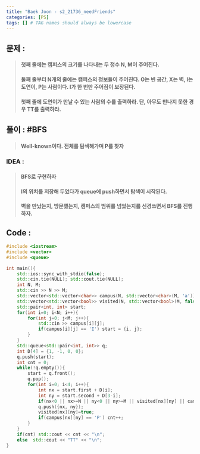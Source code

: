 ```yaml
---
title: "Baek Joon - s2_21736_needFriends"
categories: [PS]
tags: [] # TAG names should always be lowercase
---
```

## 문제 :
> #### 첫째 줄에는 캠퍼스의 크기를 나타내는 두 정수 N, M이 주어진다.
> #### 둘째 줄부터 N개의 줄에는 캠퍼스의 정보들이 주어진다. O는 빈 공간, X는 벽, I는 도연이, P는 사람이다. I가 한 번만 주어짐이 보장된다.
> #### 첫째 줄에 도연이가 만날 수 있는 사람의 수를 출력하라. 단, 아무도 만나지 못한 경우 TT를 출력하라.

## 풀이 : #BFS
> #### Well-known이다. 전체를 탐색해가며 P를 찾자

### IDEA :
> #### BFS로 구현하자
> #### I의 위치를 저장해 두었다가 queue에 push하면서 탐색이 시작된다.
> #### 벽을 만났는지, 방문했는지, 캠퍼스의 범위를 넘었는지를 신경쓰면서 BFS를 진행하자.

## Code :
```cpp
#include <iostream>
#include <vector>
#include <queue>

int main(){
    std::ios::sync_with_stdio(false);
    std::cin.tie(NULL); std::cout.tie(NULL);
    int N, M;
    std::cin >> N >> M;
    std::vector<std::vector<char>> campus(N, std::vector<char>(M, 'a'));
    std::vector<std::vector<bool>> visited(N, std::vector<bool>(M, false));
    std::pair<int, int> start;
    for(int i=0; i<N; i++){
        for(int j=0; j<M; j++){
            std::cin >> campus[i][j];
            if(campus[i][j] == 'I') start = {i, j};
        }
    }
    std::queue<std::pair<int, int>> q;
    int D[4] = {1, -1, 0, 0};
    q.push(start);
    int cnt = 0;
    while(!q.empty()){
        start = q.front();
        q.pop();
        for(int i=0; i<4; i++){
            int nx = start.first + D[i];
            int ny = start.second + D[3-i];
            if(nx<0 || nx>=N || ny<0 || ny>=M || visited[nx][ny] || campus[nx][ny]=='X') continue;
            q.push({nx, ny});
            visited[nx][ny]=true;
            if(campus[nx][ny] == 'P') cnt++;
        }
    }
    if(cnt) std::cout << cnt << "\n";
    else  std::cout << "TT" << "\n";
}
```
